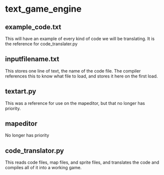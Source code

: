 # text_game_engine

## example_code.txt
This will have an example of every kind of code we will be translating. It is the reference for code_translater.py

## inputfilename.txt
This stores one line of text, the name of the code file. The compiler references this to know what file to load, and stores it here on the first load.

## textart.py
This was a reference for use on the mapeditor, but that no longer has priority.

## mapeditor
No longer has priority

## code_translator.py
This reads code files, map files, and sprite files, and translates the code and compiles all of it into a working game. 